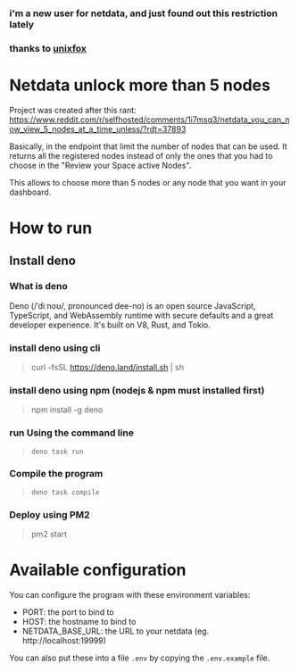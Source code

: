 ### i'm a new user for netdata, and just found out this restriction lately

### thanks to [unixfox](https://github.com/unixfox/netdata-unlock-5-nodes)
# Netdata unlock more than 5 nodes

Project was created after this rant: https://www.reddit.com/r/selfhosted/comments/1i7msq3/netdata_you_can_now_view_5_nodes_at_a_time_unless/?rdt=37893

Basically, in the endpoint that limit the number of nodes that can be used. It returns all the registered nodes instead of only the ones that you had to choose in the "Review your Space active Nodes".

This allows to choose more than 5 nodes or any node that you want in your dashboard.

# How to run

## Install deno

### What is deno
Deno (/ˈdiːnoʊ/, pronounced dee-no) is an open source JavaScript, TypeScript, and WebAssembly runtime with secure defaults and a great developer experience. It's built on V8, Rust, and Tokio.
### install deno using cli

> curl -fsSL https://deno.land/install.sh | sh

### install deno using npm (nodejs & npm must installed first)

> npm install -g deno

### run Using the command line

>  `deno task run`

### Compile the program
> `deno task compile`

### Deploy using PM2

> pm2 start
> 
# Available configuration

You can configure the program with these environment variables:
- PORT: the port to bind to
- HOST: the hostname to bind to
- NETDATA_BASE_URL: the URL to your netdata (eg. http://localhost:19999)

You can also put these into a file `.env` by copying the `.env.example` file.
